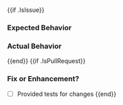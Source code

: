 {{if .IsIssue}}
### Expected Behavior


### Actual Behavior


{{end}}
{{if .IsPullRequest}}
### Fix or Enhancement?


- [ ] Provided tests for changes
{{end}}
